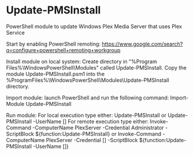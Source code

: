 # Update-PMSInstall
PowerShell module to update Windows Plex Media Server that uses Plex Service

Start by enabling PowerShell remoting:
https://www.google.com/search?q=configure+powershell+remoting+workgroup

Install module on local system:
Create directory in "%Program Files%\WindowsPowerShell\Modules" called Update-PMSInstall.
Copy the module Update-PMSInstall.psm1 into the %ProgramFiles%\WindowsPowerShell\Modules\Update-PMSInstall directory.

Import module:
launch PowerShell and run the following command:
Import-Module Update-PMSInstall

Run module:
For local execution type either:
Update-PMSInstall or Update-PMSInstall -UserName [<UserName>]
For remote execution type either:
Invoke-Command -ComputerName PlexServer -Credential Administrator -ScriptBlock ${function:Update-PMSInstall}
 or
Invoke-Command -ComputerName PlexServer -Credential [<Administrator>] -ScriptBlock ${function:Update-PMSInstall -UserName [<UserName>]}
